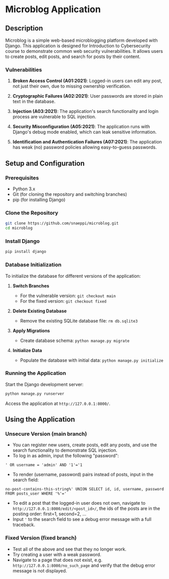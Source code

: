 # Microblog Application

## Description

Microblog is a simple web-based microblogging platform developed with Django. This application is designed for Introduction to Cybersecurity course to demonstrate common web security vulnerabilities. It allows users to create posts, edit posts, and search for posts by their content.

### Vulnerabilities

1. **Broken Access Control (A01:2021)**: Logged-in users can edit any post, not just their own, due to missing ownership verification.

2. **Cryptographic Failures (A02:2021)**: User passwords are stored in plain text in the database.

3. **Injection (A03:2021)**: The application's search functionality and login process are vulnerable to SQL injection.

4. **Security Misconfiguration (A05:2021)**: The application runs with Django's debug mode enabled, which can leak sensitive information.

5. **Identification and Authentication Failures (A07:2021)**: The application has weak (no) password policies allowing easy-to-guess passwords.

## Setup and Configuration

### Prerequisites

- Python 3.x
- Git (for cloning the repository and switching branches)
- pip (for installing Django)

### Clone the Repository

```bash
git clone https://github.com/snaeppi/microblog.git
cd microblog
```

### Install Django

```bash
pip install django
```

### Database Initialization

To initialize the database for different versions of the application:

1. **Switch Branches**
   - For the vulnerable version: `git checkout main`
   - For the fixed version: `git checkout fixed`

2. **Delete Existing Database**
   - Remove the existing SQLite database file: `rm db.sqlite3`

3. **Apply Migrations**
   - Create database schema: `python manage.py migrate`

4. **Initialize Data**
   - Populate the database with initial data: `python manage.py initialize`

### Running the Application

Start the Django development server:

```bash
python manage.py runserver
```

Access the application at `http://127.0.0.1:8000/`.

## Using the Application

### Unsecure Version (main branch)

  - You can register new users, create posts, edit any posts, and use the search functionality to demonstrate SQL injection.
  - To log in as admin, input the following "password": 
  ```
  ' OR username = 'admin' AND '1'='1
  ```
  - To render (username, password) pairs instead of posts, input in the search field: 
  ```
  no-post-contains-this-string%' UNION SELECT id, id, username, password FROM posts_user WHERE '%'=' 
  ```

  - To edit a post that the logged-in user does not own, navigate to `http://127.0.0.1:8000/edit/<post_id>/`, the ids of the posts are in the posting order: first=1, second=2, ...
  - Input `'` to the search field to see a debug error message with a full traceback. 

### Fixed Version (fixed branch)
   - Test all of the above and see that they no longer work.
   - Try creating a user with a weak password.
   - Navigate to a page that does not exist, e.g. `http://127.0.0.1:8000/no_such_page` and verify that the debug error message is not displayed.

